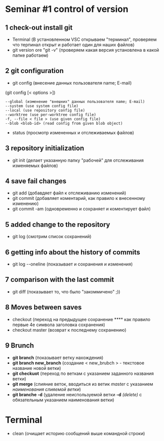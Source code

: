 # Seminar #1 control of version

## 1 check-out install git
- Terminal (В установленном VSC открываем "терминал", проверяем что терпинал открыт и работает один для наших файлов)
- git version ore "git -v" (проверяем какая версия установлена в какой папке работаем)
## 2 git configuration
- git config (внесение данных пользователя name; E-mail)

(git config [< options >])

    --global (изменение "внешних" данных пользователя name; E-mail)
    --system (use system config file)
    --local (use repository config file)
    --worktree (use per-worktree config file)
    -f, --file < file > (use given config file)
    --blob <blob-id> (read config from given blob object)

- status (просмотр измененных и отслеживаемых файлов) 

## 3 repository initialization 
- git init (делает указанную папку "рабочей" для отслеживания изменяемых файлов)
## 4 save fail changes
- git add (добавдяет файл к отслеживанию изменений)
- git commit (добавляет коментарий, как правило к внесенному изменению)
- git commit -am (одновременно и сохраняет и коментирует файл)
## 5 added change to the repository
- git log (смотрим список сохранений)
## 6 getting info about the history of commits
- git log --oneline (показывает и сохранения и изменения)
## 7 comparison with the last commit
- git diff (показывает то, что было "закоммичено" ;))
## 8 Moves between saves
- checkout (переход на предыдущее сохранение **** как правило первые 4е символа заголовка сохранения)
- checkout master (возврат к последнему сохранению)
## 9 Brunch
- **git branch** (показывает ветку нахождения)
- **git branch new_branch** (создание < new_brubch > - текстовое название новой ветки) 
- **git checkuot** (переход по веткам с указанием заданного названия ветки)
- **git merge** (слияние веток, вводиться из ветик _master_ с указанием _наименования слияемой ветки_)
- **git branche -d** (удаление неиспользуемой ветки **-d** _(delete)_ с обязательным указанием наименования ветки)

# Terminal
- clean (очищает историю сообщений выше командной строки) 
